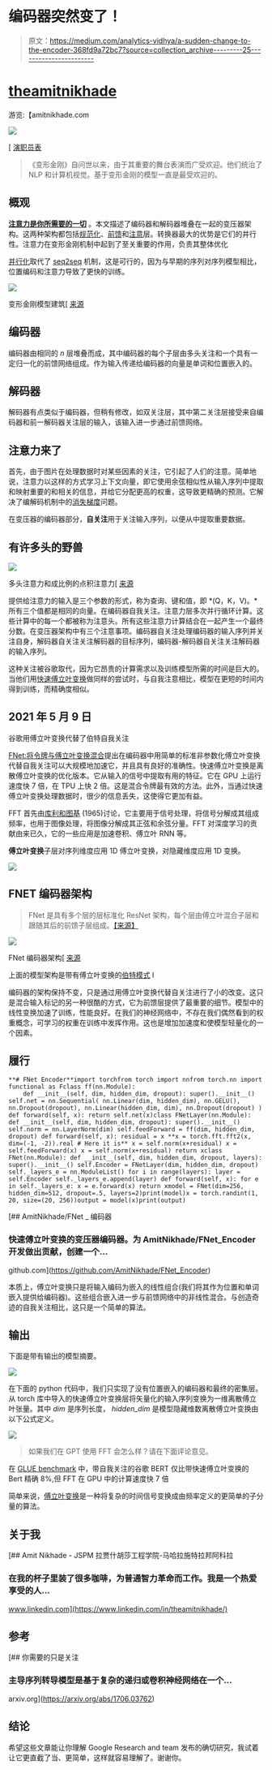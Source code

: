 # 编码器突然变了！

> 原文：<https://medium.com/analytics-vidhya/a-sudden-change-to-the-encoder-368fd9a72bc7?source=collection_archive---------25----------------------->

# [theamitnikhade](https://medium.com/u/8cc2ede908a6?source=post_page-----368fd9a72bc7--------------------------------)

游览:【amitnikhade.com 

![](img/a9d7cb4dfd7d45263c7f86322c2125f2.png)

[ [演职员表](https://unsplash.com/photos/liAwyJ64wHE?utm_source=unsplash&utm_medium=referral&utm_content=creditShareLink)

> 《变形金刚》自问世以来，由于其重要的舞台表演而广受欢迎。他们统治了 NLP 和计算机视觉。基于变形金刚的模型一直是最受欢迎的。

## 概观

[**注意力是你所需要的一切**](https://arxiv.org/abs/1706.03762) 。本文描述了编码器和解码器堆叠在一起的变压器架构。这两种架构都包括[规范化](/@urvashilluniya/why-data-normalization-is-necessary-for-machine-learning-models-681b65a05029#:~:text=Normalization%20is%20a%20technique%20often,dataset%20does%20not%20require%20normalization.)、[前馈](https://en.wikipedia.org/wiki/Feedforward_neural_network)和[注意](https://www.analyticsvidhya.com/blog/2019/11/comprehensive-guide-attention-mechanism-deep-learning/#:~:text=The%20attention%20mechanism%20emerged%20as,natural%20language%20processing%20(NLP).&text=The%20encoder%20LSTM%20is%20used,state%20of%20the%20LSTM%2FRNN.)层。转换器最大的优势是它们的并行性。注意力在变形金刚机制中起到了至关重要的作用，负责其整体优化

[并行化](https://www.computerhope.com/jargon/p/parallelization.htm#:~:text=Parallelization%20is%20the%20act%20of,the%20next%2C%20then%20the%20next.)取代了 [seq2seq](https://www.analyticsvidhya.com/blog/2020/08/a-simple-introduction-to-sequence-to-sequence-models/) 机制，这是可行的，因为与早期的序列对序列模型相比，位置编码和注意力导致了更快的训练。

![](img/e0f8e5915c17004a8cee8794c8e5b89c.png)

变形金刚模型建筑[ [来源](https://miro.medium.com/max/856/1*ZCFSvkKtppgew3cc7BIaug.png)

## 编码器

编码器由相同的 *n* 层堆叠而成，其中编码器的每个子层由多头关注和一个具有一定归一化的前馈网络组成。作为输入传递给编码器的向量是单词和位置嵌入的。

## 解码器

解码器有点类似于编码器，但稍有修改，如双关注层，其中第二关注层接受来自编码器和前一解码器关注层的输入，该输入进一步通过前馈网络。

## 注意力来了

首先，由于图片在处理数据时对某些因素的关注，它引起了人们的注意。简单地说，注意力以这样的方式学习上下文向量，即它使用余弦相似性从输入序列中提取和映射重要的和相关的信息，并给它分配更高的权重，这导致更精确的预测。它解决了编解码机制中的[消失梯度](https://machinelearningmastery.com/how-to-fix-vanishing-gradients-using-the-rectified-linear-activation-function/)问题。

在变压器的编码器部分，**自关注**用于关注输入序列，以便从中提取重要数据。

## 有许多头的野兽

![](img/3db18cfaf72b53c182fc278e77e85c91.png)

多头注意力和成比例的点积注意力[ [来源](https://miro.medium.com/max/513/1*7Aye1P2QcS2wMhuSzQzZbA.png)

提供给注意力的输入是三个参数的形式，称为查询、键和值，即 *(Q，K，V)。*所有三个值都是相同的向量。在编码器自我关注。注意力层多次并行循环计算。这些计算中的每一个都被称为注意头。所有这些注意力计算结合在一起产生一个最终分数。在变压器架构中有三个注意事项。编码器自关注处理编码器的输入序列并关注自身，解码器自关注关注解码器的目标序列，编码器-解码器自关注关注解码器的输入序列。

这种关注被谷歌取代，因为它昂贵的计算需求以及训练模型所需的时间是巨大的。当他们用[快速傅立叶变换](https://en.wikipedia.org/wiki/Fast_Fourier_transform)做同样的尝试时，与自我注意相比，模型在更短的时间内得到训练，而精确度相似。

## 2021 年 5 月 9 日

谷歌用傅立叶变换代替了伯特自我关注

[FNet:将令牌与傅立叶变换混合](https://arxiv.org/abs/2105.03824)提出在编码器中用简单的标准非参数化傅立叶变换代替自我关注可以大规模地加速它，并且具有良好的准确性。快速傅立叶变换是离散傅立叶变换的优化版本。它从输入的信号中提取有用的特征。它在 GPU 上运行速度快 7 倍，在 TPU 上快 2 倍。这是混合令牌最有效的方法。此外，当通过快速傅立叶变换处理数据时，很少的信息丢失，这使得它更加有益。

FFT 首先由[库利和图基](https://en.wikipedia.org/wiki/Cooley%E2%80%93Tukey_FFT_algorithm) (1965)讨论，它主要用于信号处理，将信号分解成其组成频率，也用于图像处理，将图像分解成其正弦和余弦分量。FFT 对深度学习的贡献由来已久，它的一些应用是加速卷积、傅立叶 RNN 等。

**傅立叶变换**子层对序列维度应用 1D 傅立叶变换，对隐藏维度应用 1D 变换。

![](img/bce6f48545ef9f3058005e210426d560.png)

## FNET 编码器架构

> FNet 是具有多个层的层标准化 ResNet 架构，每个层由傅立叶混合子层和跟随其后的前馈子层组成。[【来源】](https://arxiv.org/pdf/2105.03824.pdf)

![](img/3dcefed6146c459d4e6f7af989749827.png)

FNet 编码器架构[ [来源](https://arxiv.org/pdf/2105.03824.pdf)

上面的模型架构是带有傅立叶变换的[伯特模式](https://blog.google/products/search/search-language-understanding-bert/) l

编码器的架构保持不变，只是通过用傅立叶变换代替自关注进行了小的改变。这只是混合输入标记的另一种很酷的方式，它为前馈层提供了最重要的细节。模型中的线性变换加速了训练，性能良好。在我们的神经网络中，不存在我们偶然看到的权重概念，可学习的权重在训练中发挥作用。这也是增加加速度和使模型轻量化的一个因素。

## 履行

```
**# FNet Encoder**import torchfrom torch import nnfrom torch.nn import functional as Fclass ff(nn.Module):
    def __init__(self, dim, hidden_dim, dropout): super().__init__() self.net = nn.Sequential( nn.Linear(dim, hidden_dim), nn.GELU(), nn.Dropout(dropout), nn.Linear(hidden_dim, dim), nn.Dropout(dropout) ) def forward(self, x): return self.net(x)class FNetLayer(nn.Module): def __init__(self, dim, hidden_dim, dropout): super().__init__() self.norm = nn.LayerNorm(dim) self.feedForward = ff(dim, hidden_dim, dropout) def forward(self, x): residual = x **x = torch.fft.fft2(x, dim=(-1, -2)).real # Here it is** x = self.norm(x+residual) x = self.feedForward(x) x = self.norm(x+residual) return xclass FNet(nn.Module): def __init__(self, dim, hidden_dim, dropout, layers): super().__init__() self.Encoder = FNetLayer(dim, hidden_dim, dropout) self._layers_e = nn.ModuleList() for i in range(layers): layer = self.Encoder self._layers_e.append(layer) def forward(self, x): for e in self._layers_e: x = e.forward(x) return xmodel = FNet(dim=256, hidden_dim=512, dropout=.5, layers=2)print(model)x = torch.randint(1, 20, size=(20, 256))output = model(x)print(output)
```

[](https://github.com/AmitNikhade/FNet_Encoder) [## AmitNikhade/FNet _ 编码器

### 快速傅立叶变换的变压器编码器。为 AmitNikhade/FNet_Encoder 开发做出贡献，创建一个…

github.com](https://github.com/AmitNikhade/FNet_Encoder) 

本质上，傅立叶变换只是将输入编码为嵌入的线性组合(我们将其作为位置和单词嵌入提供给编码器)。这些组合嵌入进一步与前馈网络中的非线性混合。与创造奇迹的自我关注相比，这只是一个简单的算法。

## 输出

下面是带有输出的模型摘要。

![](img/1b854269f438a570ac7416f7a347b6fc.png)

在下面的 python 代码中，我们只实现了没有位置嵌入的编码器和最终的密集层。从 torch 库中导入的快速傅立叶变换层将矢量化的输入序列变换为一维离散傅立叶张量。其中 *dim* 是序列长度， *hidden_dim* 是模型隐藏维数离散傅立叶变换由以下公式定义。

![](img/7c5b2b6f959a95c0ff5182276945636a.png)

> 如果我们在 GPT 使用 FFT 会怎么样？请在下面评论意见。

在 [GLUE benchmark](https://gluebenchmark.com/) 中，带自我关注的谷歌 BERT 仅比带快速傅立叶变换的 Bert 精确 8%,但 FFT 在 GPU 中的计算速度快 7 倍

简单来说，[傅立叶变换](https://en.wikipedia.org/wiki/Fourier_transform)是一种将复杂的时间信号变换成由频率定义的更简单的子分量的算法。

## 关于我

[](https://www.linkedin.com/in/theamitnikhade/) [## Amit Nikhade - JSPM 拉贾什胡莎工程学院-马哈拉施特拉邦阿科拉

### 在我的杯子里装了很多咖啡，为普通智力革命而工作。我是一个热爱享受的人…

www.linkedin.com](https://www.linkedin.com/in/theamitnikhade/) 

## 参考

 [## 你需要的只是关注

### 主导序列转导模型是基于复杂的递归或卷积神经网络在一个…

arxiv.org](https://arxiv.org/abs/1706.03762) 

## 结论

希望这些文章能让你理解 Google Research and team 发布的确切研究，我试着让它更直截了当、更简单，这样就容易理解了。谢谢你。